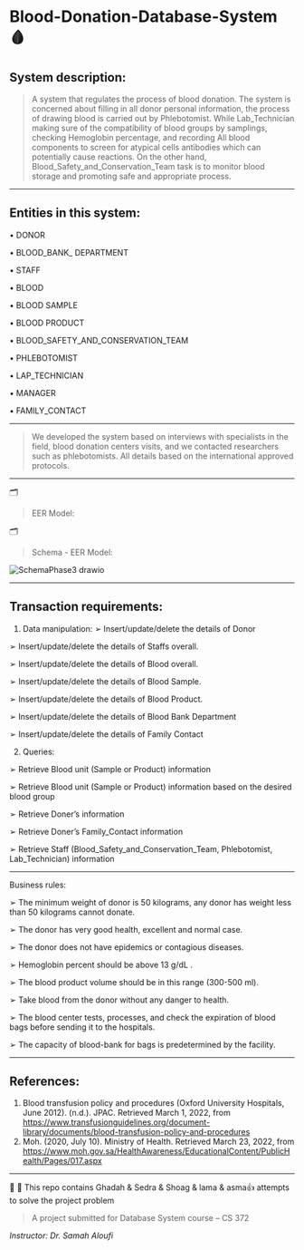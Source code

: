 # Blood-Donation-Database-System :drop_of_blood:

## System description:

> A system that regulates the process of blood donation. The system is concerned about filling in
all donor personal information, the process of drawing blood is carried out by Phlebotomist.
While Lab_Technician making sure of the compatibility of blood groups by samplings, checking
Hemoglobin percentage, and recording All blood components to screen for atypical cells
antibodies which can potentially cause reactions. On the other hand,
Blood_Safety_and_Conservation_Team task is to monitor blood storage and promoting safe and
appropriate process.

--------------------------------------------------------------------------------------------------

## Entities in this system:

• DONOR

• BLOOD_BANK_ DEPARTMENT

• STAFF

• BLOOD

• BLOOD SAMPLE

• BLOOD PRODUCT

• BLOOD_SAFETY_AND_CONSERVATION_TEAM

• PHLEBOTOMIST

• LAP_TECHNICIAN

• MANAGER

• FAMILY_CONTACT

--------------------------------------------------------------------------------------------------
> We developed the system based on interviews with specialists in the field, blood
donation centers visits, and we contacted researchers such as phlebotomists. All
details based on the international approved protocols.
--------------------------------------------------------------------------------------------------
:card_index_dividers:
>  EER Model:

:card_index_dividers:
>  Schema - EER Model:

![SchemaPhase3 drawio](https://user-images.githubusercontent.com/70041510/180874067-5978e1b9-22d8-4652-a6cf-952b63f9c577.png)


--------------------------------------------------------------------------------------------------
## Transaction requirements:

1. Data manipulation:
➢ Insert/update/delete the details of Donor

➢ Insert/update/delete the details of Staffs overall.

➢ Insert/update/delete the details of Blood overall.

➢ Insert/update/delete the details of Blood Sample.

➢ Insert/update/delete the details of Blood Product.

➢ Insert/update/delete the details of Blood Bank Department

➢ Insert/update/delete the details of Family Contact

2. Queries:

➢ Retrieve Blood unit (Sample or Product) information

➢ Retrieve Blood unit (Sample or Product) information based on the desired blood group

➢ Retrieve Doner’s information

➢ Retrieve Doner’s Family_Contact information

➢ Retrieve Staff (Blood_Safety_and_Conservation_Team, Phlebotomist, Lab_Technician) information

-------------------------------------------------------------------------------------------------------

Business rules:

➢ The minimum weight of donor is 50 kilograms, any donor has weight less than 50 kilograms cannot donate.

➢ The donor has very good health, excellent and normal case.

➢ The donor does not have epidemics or contagious diseases.

➢ Hemoglobin percent should be above 13 g/dL .

➢ The blood product volume should be in this range (300-500 ml).

➢ Take blood from the donor without any danger to health.

➢ The blood center tests, processes, and check the expiration of blood bags before sending it to the hospitals.

➢ The capacity of blood-bank for bags is predetermined by the facility.

--------------------------------------------------------------------------------------------------
## References: 
1. Blood transfusion policy and procedures (Oxford University Hospitals, June 2012). 
(n.d.). JPAC. Retrieved March 1, 2022, from
https://www.transfusionguidelines.org/document-library/documents/blood-transfusion-policy-and-procedures
2. Moh. (2020, July 10). Ministry of Health. Retrieved March 23, 2022, from 
https://www.moh.gov.sa/HealthAwareness/EducationalContent/PublicHealth/Pages/017.aspx


--------------------------------------------------------------------------------------------------
:information_desk_person:
:tipping_hand_person:
This repo contains Ghadah & Sedra & Shoag & lama & asma👍 attempts to solve the project problem


>  A project submitted for Database System course – CS 372
>  

_Instructor: Dr. Samah Aloufi_



